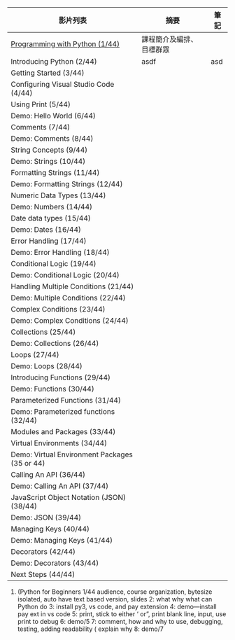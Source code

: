 | 影片列表 | 摘要 | 筆記 |
|-------|------|--------|
| [Programming with Python (1/44)](https://learn.microsoft.com/en-us/shows/intro-to-python-development/python-for-beginners-1-of-44-programming-with-python) | 課程簡介及編排、目標群眾 |  |
| Introducing Python (2/44) | asdf | asd    |
| Getting Started (3/44) |      |        |
| Configuring Visual Studio Code (4/44) |      |        |
| Using Print (5/44) |      |        |
| Demo: Hello World (6/44) |      |        |
| Comments (7/44) |      |        |
| Demo: Comments (8/44) |      |        |
| String Concepts (9/44) |      |        |
| Demo: Strings (10/44) |      |        |
| Formatting Strings (11/44) |      |        |
| Demo: Formatting Strings (12/44) |      |        |
| Numeric Data Types (13/44) |      |        |
| Demo: Numbers (14/44) |      |        |
| Date data types (15/44) |      |        |
| Demo: Dates (16/44) |      |        |
| Error Handling (17/44) |      |        |
| Demo: Error Handling (18/44) |      |        |
| Conditional Logic (19/44) |      |        |
| Demo: Conditional Logic (20/44) |      |        |
| Handling Multiple Conditions (21/44) |      |        |
| Demo: Multiple Conditions (22/44) |      |        |
| Complex Conditions (23/44) |      |        |
| Demo: Complex Conditions (24/44) |      |        |
| Collections (25/44) |      |        |
| Demo: Collections (26/44) |      |        |
| Loops (27/44) |      |        |
| Demo: Loops (28/44) |      |        |
| Introducing Functions (29/44) |      |        |
| Demo: Functions (30/44) |      |        |
| Parameterized Functions (31/44) |      |        |
| Demo: Parameterized functions (32/44) |      |        |
| Modules and Packages (33/44) |      |        |
| Virtual Environments (34/44) |      |        |
| Demo: Virtual Environment Packages (35 or 44) |      |        |
| Calling An API (36/44) |      |        |
| Demo: Calling An API (37/44) |      |        |
| JavaScript Object Notation (JSON) (38/44) |      |        |
| Demo: JSON (39/44) |      |        |
| Managing Keys (40/44) |      |        |
| Demo: Managing Keys (41/44) |      |        |
| Decorators (42/44) |      |        |
| Demo: Decorators (43/44) |      |        |
| Next Steps (44/44) |      |        |


1. (Python for Beginners 
1/44 audience, course organization, bytesize isolated, auto have text based version, slides
2: what why what can Python do
3: install py3, vs code, and pay extension 
4: demo—install pay ext in vs code
5: print, stick to either ‘ or”, print blank line, input, use print to debug
6: demo/5
7: comment, how and why to use, debugging, testing, adding readability ( explain why
8: demo/7
